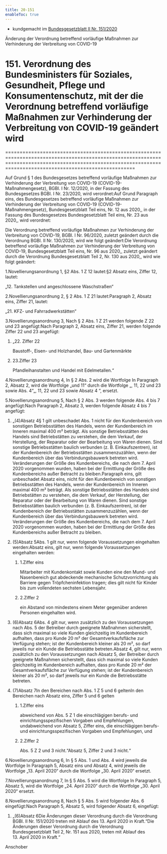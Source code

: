 ```yaml
---
title: 20-151
enableToc: true
---
```


* kundgemacht im [Bundesgesetzblatt II Nr. 151/2020](https://www.ris.bka.gv.at/eli/bgbl/II/2020/151)

Änderung der Verordnung betreffend vorläufige Maßnahmen zur Verhinderung der Verbreitung von COVID-19

# 151\. Verordnung des Bundesministers für Soziales, Gesundheit, Pflege und Konsumentenschutz, mit der die Verordnung betreffend vorläufige Maßnahmen zur Verhinderung der Verbreitung von COVID-19 geändert wird
===============================================================================================================================================================================================================

Auf Grund § 1 des Bundesgesetzes betreffend vorläufige Maßnahmen zur Verhinderung der Verbreitung von COVID-19 (COVID-19-Maßnahmengesetz), BGBl. I Nr. 12/2020, in der Fassung des Bundesgesetzes BGBl. I Nr. 23/2020, wird verordnet:Auf Grund Paragraph eins, des Bundesgesetzes betreffend vorläufige Maßnahmen zur Verhinderung der Verbreitung von COVID-19 (COVID-19-Maßnahmengesetz), Bundesgesetzblatt Teil eins, Nr. 12 aus 2020,, in der Fassung des Bundesgesetzes Bundesgesetzblatt Teil eins, Nr. 23 aus 2020,, wird verordnet:

Die Verordnung betreffend vorläufige Maßnahmen zur Verhinderung der Verbreitung von COVID-19, BGBl. I Nr. 96/2020, zuletzt geändert durch die Verordnung BGBl. II Nr. 130/2020, wird wie folgt geändert:Die Verordnung betreffend vorläufige Maßnahmen zur Verhinderung der Verbreitung von COVID-19, Bundesgesetzblatt Teil eins, Nr. 96 aus 2020,, zuletzt geändert durch die Verordnung Bundesgesetzblatt Teil 2, Nr. 130 aus 2020,, wird wie folgt geändert:

1.Novellierungsanordnung 1, §2 Abs. 1 Z 12 lautet:§2 Absatz eins, Ziffer 12, lautet:

„12. Tankstellen und angeschlossene Waschstraßen“

2.Novellierungsanordnung 2, § 2 Abs. 1 Z 21 lautet:Paragraph 2, Absatz eins, Ziffer 21, lautet:

„21. KFZ- und Fahrradwerkstätten“

3.Novellierungsanordnung 3, Nach § 2 Abs. 1 Z 21 werden folgende Z 22 und 23 angefügt:Nach Paragraph 2, Absatz eins, Ziffer 21, werden folgende Ziffer 22 und 23 angefügt:

1.  „22. Ziffer 22
    
    Baustoff-, Eisen- und Holzhandel, Bau- und Gartenmärkte
    
2.  23.Ziffer 23
    
    Pfandleihanstalten und Handel mit Edelmetallen.“
    

4.Novellierungsanordnung 4, In § 2 Abs. 2 wird die Wortfolge In Paragraph 2, Absatz 2, wird die Wortfolge „und 11“ durch die Wortfolge „, 11, 22 und 23 sowie Abs. 4“„, 11, 22 und 23 sowie Absatz 4 “, ersetzt.

5.Novellierungsanordnung 5, Nach § 2 Abs. 3 werden folgende Abs. 4 bis 7 angefügt:Nach Paragraph 2, Absatz 3, werden folgende Absatz 4 bis 7 angefügt:

1.  „(4)Absatz 4§ 1 gilt unbeschadet Abs. 1 nicht für den Kundenbereich von sonstigen Betriebsstätten des Handels, wenn der Kundenbereich im Inneren maximal 400 m² beträgt. Als sonstige Betriebsstätten des Handels sind Betriebstätten zu verstehen, die dem Verkauf, der Herstellung, der Reparatur oder der Bearbeitung von Waren dienen. Sind sonstige Betriebsstätten baulich verbunden (z. B. Einkaufszentren), ist der Kundenbereich der Betriebsstätten zusammenzuzählen, wenn der Kundenbereich über das Verbindungsbauwerk betreten wird. Veränderungen der Größe des Kundenbereichs, die nach dem 7. April 2020 vorgenommen wurden, haben bei der Ermittlung der Größe des Kundenbereichs außer Betracht zu bleiben.Paragraph eins, gilt unbeschadet Absatz eins, nicht für den Kundenbereich von sonstigen Betriebsstätten des Handels, wenn der Kundenbereich im Inneren maximal 400 m² beträgt. Als sonstige Betriebsstätten des Handels sind Betriebstätten zu verstehen, die dem Verkauf, der Herstellung, der Reparatur oder der Bearbeitung von Waren dienen. Sind sonstige Betriebsstätten baulich verbunden (z. B. Einkaufszentren), ist der Kundenbereich der Betriebsstätten zusammenzuzählen, wenn der Kundenbereich über das Verbindungsbauwerk betreten wird. Veränderungen der Größe des Kundenbereichs, die nach dem 7. April 2020 vorgenommen wurden, haben bei der Ermittlung der Größe des Kundenbereichs außer Betracht zu bleiben.
    
2.  (5)Absatz 5Abs. 1 gilt nur, wenn folgende Voraussetzungen eingehalten werden:Absatz eins, gilt nur, wenn folgende Voraussetzungen eingehalten werden:
    
    1.  1.Ziffer eins
        
        Mitarbeiter mit Kundenkontakt sowie Kunden eine den Mund- und Nasenbereich gut abdeckende mechanische Schutzvorrichtung als Barriere gegen Tröpfcheninfektion tragen; dies gilt nicht für Kinder bis zum vollendeten sechsten Lebensjahr.
        
    2.  2.Ziffer 2
        
        ein Abstand von mindestens einem Meter gegenüber anderen Personen eingehalten wird.
        
    
3.  (6)Absatz 6Abs. 4 gilt nur, wenn zusätzlich zu den Voraussetzungen nach Abs. 5 der Betreiber durch geeignete Maßnahmen sicherstellt, dass sich maximal so viele Kunden gleichzeitig im Kundenbereich aufhalten, dass pro Kunde 20 m² der Gesamtverkaufsfläche zur Verfügung stehen; ist der Kundenbereich kleiner als 20 m², so darf jeweils nur ein Kunde die Betriebsstätte betreten.Absatz 4, gilt nur, wenn zusätzlich zu den Voraussetzungen nach Absatz 5, der Betreiber durch geeignete Maßnahmen sicherstellt, dass sich maximal so viele Kunden gleichzeitig im Kundenbereich aufhalten, dass pro Kunde 20 m² der Gesamtverkaufsfläche zur Verfügung stehen; ist der Kundenbereich kleiner als 20 m², so darf jeweils nur ein Kunde die Betriebsstätte betreten.
    
4.  (7)Absatz 7In den Bereichen nach Abs. 1 Z 5 und 6 geltenIn den Bereichen nach Absatz eins, Ziffer 5 und 6 gelten
    
    1.  1.Ziffer eins
        
        abweichend von Abs. 5 Z 1 die einschlägigen berufs- und einrichtungsspezifischen Vorgaben und Empfehlungen, undabweichend von Absatz 5, Ziffer eins, die einschlägigen berufs- und einrichtungsspezifischen Vorgaben und Empfehlungen, und
        
    2.  2.Ziffer 2
        
        Abs. 5 Z 2 und 3 nicht.“Absatz 5, Ziffer 2 und 3 nicht.“
        
    

6.Novellierungsanordnung 6, In § 5 Abs. 1 und Abs. 4 wird jeweils die Wortfolge In Paragraph 5, Absatz eins und Absatz 4, wird jeweils die Wortfolge „13. April 2020“ durch die Wortfolge „30. April 2020“ ersetzt.

7.Novellierungsanordnung 7, In § 5 Abs. 5 wird die Wortfolge In Paragraph 5, Absatz 5, wird die Wortfolge „24. April 2020“ durch die Wortfolge „30. April 2020“ ersetzt.

8.Novellierungsanordnung 8, Nach § 5 Abs. 5 wird folgender Abs. 6 eingefügt:Nach Paragraph 5, Absatz 5, wird folgender Absatz 6, eingefügt:

1.  „(6)Absatz 6Die Änderungen dieser Verordnung durch die Verordnung BGBl. II Nr. 151/2020 treten mit Ablauf des 13. April 2020 in Kraft.“Die Änderungen dieser Verordnung durch die Verordnung Bundesgesetzblatt Teil 2, Nr. 151 aus 2020, treten mit Ablauf des 13. April 2020 in Kraft.“
    

Anschober